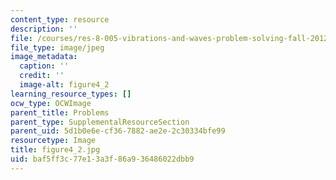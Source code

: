 ```yaml
---
content_type: resource
description: ''
file: /courses/res-8-005-vibrations-and-waves-problem-solving-fall-2012/baf5ff3c77e13a3f86a936486022dbb9_figure4_2.jpg
file_type: image/jpeg
image_metadata:
  caption: ''
  credit: ''
  image-alt: figure4_2
learning_resource_types: []
ocw_type: OCWImage
parent_title: Problems
parent_type: SupplementalResourceSection
parent_uid: 5d1b0e6e-cf36-7882-ae2e-2c30334bfe99
resourcetype: Image
title: figure4_2.jpg
uid: baf5ff3c-77e1-3a3f-86a9-36486022dbb9
---
```

